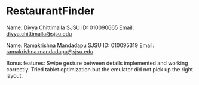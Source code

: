 # RestaurantFinder
Name: Divya Chittimalla
SJSU ID: 010090665
Email: divya.chittimalla@sjsu.edu

Name: Ramakrishna Mandadapu
SJSU ID: 010095319
Email: ramakrishna.mandadapu@sjsu.edu

Bonus features:
Swipe gesture between details implemented and working correctly.
Tried tablet optimization but the emulator did not pick up the right layout.
